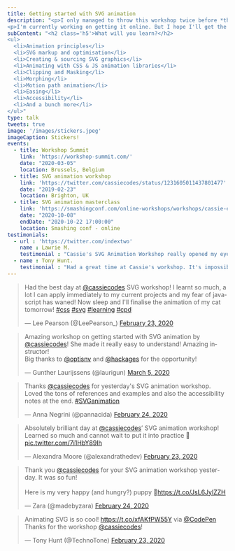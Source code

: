 ```yaml
---
title: Getting started with SVG animation
description: "<p>I only managed to throw this workshop twice before *the situation* happened</p>
<p>I'm currently working on getting it online. But I hope I'll get the chance to host it again sometime in the future. It was great fun and I love seeing what everyone makes!</p>"
subContent: "<h2 class='h5'>What will you learn?</h2>
<ul>
  <li>Animation principles</li>
  <li>SVG markup and optimisation</li>
  <li>Creating & sourcing SVG graphics</li>
  <li>Animating with CSS & JS animation libraries</li>
  <li>Clipping and Masking</li>
  <li>Morphing</li>
  <li>Motion path animation</li>
  <li>Easing</li>
  <li>Accessibility</li>
  <li>And a bunch more</li>
</ul>"
type: talk
tweets: true
image: '/images/stickers.jpeg'
imageCaption: Stickers!
events:
  - title: Workshop Summit
    link: 'https://workshop-summit.com/'
    date: "2020-03-05"
    location: Brussels, Belgium
  - title: SVG animation workshop
    link: 'https://twitter.com/cassiecodes/status/1231605011437801477'
    date: "2019-02-23"
    location: Brighton, UK
  - title: SVG animation masterclass
    link: 'https://smashingconf.com/online-workshops/workshops/cassie-evans'
    date: "2020-10-08"
    endDate: "2020-10-22 17:00:00"
    location: Smashing conf - online
testimonials:
  - url : 'https://twitter.com/indextwo'
    name : Lawrie M.
    testimonial : "Cassie's SVG Animation Workshop really opened my eyes to what is possible, getting to the core of how & why things work and how to achieve great results. A fantastic resource for anyone interested in animation regardless of experience."
  - name : Tony Hunt.
    testimonial : "Had a great time at Cassie's workshop. It's impossible to not get caught up in her infectious enthusiasm. And she really knows her shit!"
---
```


<blockquote class="twitter-tweet"><p lang="en" dir="ltr">Had the best day at <a href="https://twitter.com/cassiecodes?ref_src=twsrc%5Etfw">@cassiecodes</a> SVG workshop! I learnt so much, a lot I can apply immediately to my current projects and my fear of javascript has waned! Now sleep and I&#39;ll finalise the animation of my cat tomorrow! <a href="https://twitter.com/hashtag/css?src=hash&amp;ref_src=twsrc%5Etfw">#css</a> <a href="https://twitter.com/hashtag/svg?src=hash&amp;ref_src=twsrc%5Etfw">#svg</a> <a href="https://twitter.com/hashtag/learning?src=hash&amp;ref_src=twsrc%5Etfw">#learning</a> <a href="https://twitter.com/hashtag/cpd?src=hash&amp;ref_src=twsrc%5Etfw">#cpd</a></p>&mdash; Lee Pearson (@LeePearson_) <a href="https://twitter.com/LeePearson_/status/1231704685830168577?ref_src=twsrc%5Etfw">February 23, 2020</a></blockquote>

<blockquote class="twitter-tweet"><p lang="en" dir="ltr">Amazing workshop on getting started with SVG animation by <a href="https://twitter.com/cassiecodes?ref_src=twsrc%5Etfw">@cassiecodes</a>! She made it really easy to understand! Amazing instructor!<br>Big thanks to <a href="https://twitter.com/optisnv?ref_src=twsrc%5Etfw">@optisnv</a> and <a href="https://twitter.com/hackages?ref_src=twsrc%5Etfw">@hackages</a> for the opportunity!</p>&mdash; Gunther Laurijssens (@laurigun) <a href="https://twitter.com/laurigun/status/1235606216182816768?ref_src=twsrc%5Etfw">March 5, 2020</a></blockquote>

<blockquote class="twitter-tweet"><p lang="en" dir="ltr">Thanks <a href="https://twitter.com/cassiecodes?ref_src=twsrc%5Etfw">@cassiecodes</a> for yesterday&#39;s SVG animation workshop. Loved the tons of references and examples and also the accessibility notes at the end. <a href="https://twitter.com/hashtag/SVGanimation?src=hash&amp;ref_src=twsrc%5Etfw">#SVGanimation</a></p>&mdash; Anna Negrini (@pannacida) <a href="https://twitter.com/pannacida/status/1231881840547565568?ref_src=twsrc%5Etfw">February 24, 2020</a></blockquote>

<blockquote class="twitter-tweet"><p lang="en" dir="ltr">Absolutely brilliant day at <a href="https://twitter.com/cassiecodes?ref_src=twsrc%5Etfw">@cassiecodes</a>’ SVG animation workshop! Learned so much and cannot wait to put it into practice 💫 <a href="https://t.co/7i1HbY89Ih">pic.twitter.com/7i1HbY89Ih</a></p>&mdash; Alexandra Moore (@alexandrathedev) <a href="https://twitter.com/alexandrathedev/status/1231657521921822720?ref_src=twsrc%5Etfw">February 23, 2020</a></blockquote>

<blockquote class="twitter-tweet"><p lang="en" dir="ltr">Thank you <a href="https://twitter.com/cassiecodes?ref_src=twsrc%5Etfw">@cassiecodes</a> for your SVG animation workshop yesterday. It was so fun! <br><br>Here is my very happy (and hungry?) puppy 🐶<a href="https://t.co/JsL6JylZZH">https://t.co/JsL6JylZZH</a></p>&mdash; Zara (@madebyzara) <a href="https://twitter.com/madebyzara/status/1232016625534164992?ref_src=twsrc%5Etfw">February 24, 2020</a></blockquote>

<blockquote class="twitter-tweet"><p lang="en" dir="ltr">Animating SVG is so cool! <a href="https://t.co/xfAKfPW55Y">https://t.co/xfAKfPW55Y</a> via <a href="https://twitter.com/CodePen?ref_src=twsrc%5Etfw">@CodePen</a> Thanks for the workshop <a href="https://twitter.com/cassiecodes?ref_src=twsrc%5Etfw">@cassiecodes</a>!</p>&mdash; Tony Hunt (@TechnoTone) <a href="https://twitter.com/TechnoTone/status/1231632505041752065?ref_src=twsrc%5Etfw">February 23, 2020</a></blockquote>
